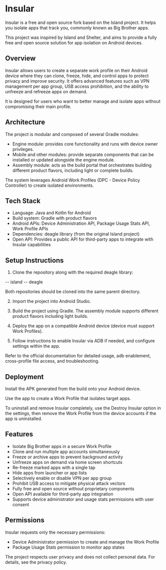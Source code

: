 # Insular

Insular is a free and open source fork based on the Island project. It helps you isolate apps that track you, commonly known as Big Brother apps.

This project was inspired by Island and Shelter, and aims to provide a fully free and open source solution for app isolation on Android devices.

## Overview

Insular allows users to create a separate work profile on their Android device where they can clone, freeze, hide, and control apps to protect privacy and improve security. It offers advanced features such as VPN management per app group, USB access prohibition, and the ability to unfreeze and refreeze apps on demand.

It is designed for users who want to better manage and isolate apps without compromising their main profile.

## Architecture

The project is modular and composed of several Gradle modules:

- Engine module: provides core functionality and runs with device owner privileges.
- Mobile and other modules: provide separate components that can be installed or updated alongside the engine module.
- Assembly module: acts as the build portal that orchestrates building different product flavors, including light or complete builds.

The system leverages Android Work Profiles (DPC - Device Policy Controller) to create isolated environments.

## Tech Stack

- Language: Java and Kotlin for Android
- Build system: Gradle with product flavors
- Android APIs: Device Administration API, Package Usage Stats API, Work Profile APIs
- Dependencies: deagle library (from the original Island project)
- Open API: Provides a public API for third-party apps to integrate with Insular capabilities

## Setup Instructions

1. Clone the repository along with the required deagle library:

-- island
-- deagle


Both repositories should be cloned into the same parent directory.

2. Import the project into Android Studio.

3. Build the project using Gradle. The assembly module supports different product flavors including light builds.

4. Deploy the app on a compatible Android device (device must support Work Profiles).

5. Follow instructions to enable Insular via ADB if needed, and configure settings within the app.

Refer to the official documentation for detailed usage, adb enablement, cross-profile file access, and troubleshooting.

## Deployment

Install the APK generated from the build onto your Android device.

Use the app to create a Work Profile that isolates target apps.

To uninstall and remove Insular completely, use the Destroy Insular option in the settings, then remove the Work Profile from the device accounts if the app is uninstalled.

## Features

- Isolate Big Brother apps in a secure Work Profile
- Clone and run multiple app accounts simultaneously
- Freeze or archive apps to prevent background activity
- Unfreeze apps on demand via home screen shortcuts
- Re-freeze marked apps with a single tap
- Hide apps from launcher or app lists
- Selectively enable or disable VPN per app group
- Prohibit USB access to mitigate physical attack vectors
- Fully free and open source without proprietary components
- Open API available for third-party app integration
- Supports device administrator and usage stats permissions with user consent

## Permissions

Insular requests only the necessary permissions:

- Device Administrator permission to create and manage the Work Profile
- Package Usage Stats permission to monitor app states

The project respects user privacy and does not collect personal data. For details, see the privacy policy.
